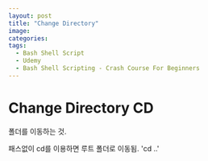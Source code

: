 ```yaml
---
layout: post
title: "Change Directory"
image:
categories:
tags:
  - Bash Shell Script
  - Udemy
  - Bash Shell Scripting - Crash Course For Beginners
---
```

# Change Directory CD
폴더를 이동하는 것.

패스없이 cd를 이용하면 루트 폴더로 이동됨.
'cd ..'

